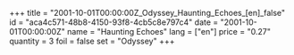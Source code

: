 +++
title = "2001-10-01T00:00:00Z_Odyssey_Haunting_Echoes_[en]_false"
id = "aca4c571-48b8-4150-93f8-4cb5c8e797c4"
date = "2001-10-01T00:00:00Z"
name = "Haunting Echoes"
lang = ["en"]
price = "0.27"
quantity = 3
foil = false
set = "Odyssey"
+++
